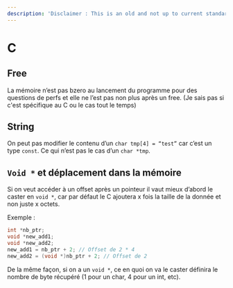 ```yaml
---
description: 'Disclaimer : This is an old and not up to current standard note'
---
```


# C

## Free

La mémoire n’est pas bzero au lancement du programme pour des questions de perfs et elle ne l’est pas non plus après un free. \(Je sais pas si c'est spécifique au C ou le cas tout le temps\)

## String

On peut pas modifier le contenu d’un `char tmp[4] = “test”` car c’est un type `const`. Ce qui n’est pas le cas d’un `char *tmp`.

## `Void *` et déplacement dans la mémoire

Si on veut accéder à un offset après un pointeur il vaut mieux d’abord le caster en `void *`, car par défaut le C ajoutera x fois la taille de la donnée et non juste x octets.

Exemple :

```c
int *nb_ptr;
void *new_add1;
void *new_add2;
new_add1 = nb_ptr + 2; // Offset de 2 * 4
new_add2 = (void *)nb_ptr + 2; // Offset de 2
```

De la même façon, si on a un `void *`, ce en quoi on va le caster définira le nombre de byte récupéré \(1 pour un char, 4 pour un int, etc\).

